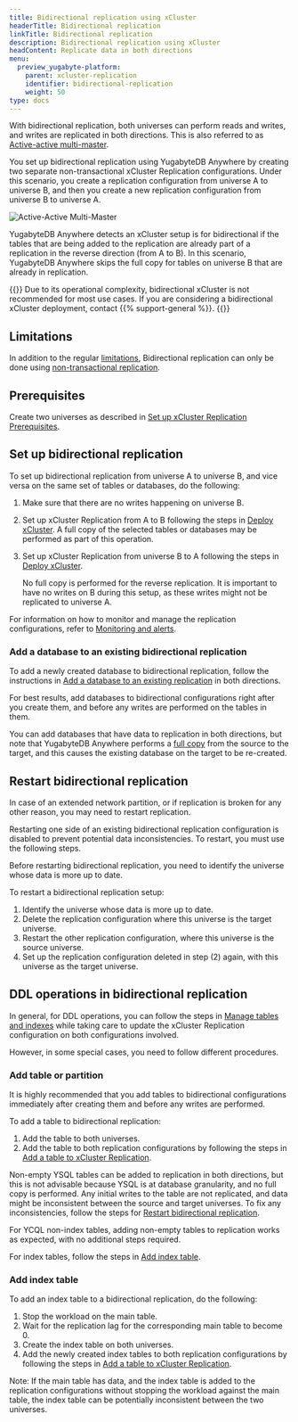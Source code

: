 ```yaml
---
title: Bidirectional replication using xCluster
headerTitle: Bidirectional replication
linkTitle: Bidirectional replication
description: Bidirectional replication using xCluster
headContent: Replicate data in both directions
menu:
  preview_yugabyte-platform:
    parent: xcluster-replication
    identifier: bidirectional-replication
    weight: 50
type: docs
---
```


With bidirectional replication, both universes can perform reads and writes, and writes are replicated in both directions. This is also referred to as [Active-active multi-master](../../../../architecture/docdb-replication/async-replication/#active-active-multi-master).

You set up bidirectional replication using YugabyteDB Anywhere by creating two separate non-transactional xCluster Replication configurations. Under this scenario, you create a replication configuration from universe A to universe B, and then you create a new replication configuration from universe B to universe A.

![Active-Active Multi-Master](/images/architecture/replication/active-active-deployment-new.png)

YugabyteDB Anywhere detects an xCluster setup is for bidirectional if the tables that are being added to the replication are already part of a replication in the reverse direction (from A to B). In this scenario, YugabyteDB Anywhere skips the full copy for tables on universe B that are already in replication.

{{<note title="Bidirectional xCluster deployment">}}
Due to its operational complexity, bidirectional xCluster is not recommended for most use cases. If you are considering a bidirectional xCluster deployment, contact {{% support-general %}}.
{{</note>}}

## Limitations

In addition to the regular [limitations](../#limitations), Bidirectional replication can only be done using [non-transactional replication](../#xcluster-configurations).

## Prerequisites

Create two universes as described in [Set up xCluster Replication Prerequisites](../xcluster-replication-setup/#prerequisites).

## Set up bidirectional replication

To set up bidirectional replication from universe A to universe B, and vice versa on the same set of tables or databases, do the following:

1. Make sure that there are no writes happening on universe B.
1. Set up xCluster Replication from A to B following the steps in [Deploy xCluster](../../../../deploy/multi-dc/async-replication/async-deployment/). A full copy of the selected tables or databases may be performed as part of this operation.
1. Set up xCluster Replication from universe B to A following the steps in [Deploy xCluster](../../../../deploy/multi-dc/async-replication/async-deployment/).

    No full copy is performed for the reverse replication. It is important to have no writes on B during this setup, as these writes might not be replicated to universe A.

For information on how to monitor and manage the replication configurations, refer to [Monitoring and alerts](../xcluster-replication-setup/#monitoring-and-alerts).

### Add a database to an existing bidirectional replication

To add a newly created database to bidirectional replication, follow the instructions in [Add a database to an existing replication](../xcluster-replication-setup/#add-a-database-to-an-existing-replication) in both directions.

For best results, add databases to bidirectional configurations right after you create them, and before any writes are performed on the tables in them.

You can add databases that have data to replication in both directions, but note that YugabyteDB Anywhere performs a [full copy](../xcluster-replication-setup/#full-copy-during-xcluster-setup) from the source to the target, and this causes the existing database on the target to be re-created.

## Restart bidirectional replication

In case of an extended network partition, or if replication is broken for any other reason, you may need to restart replication.

Restarting one side of an existing bidirectional replication configuration is disabled to prevent potential data inconsistencies. To restart, you must use the following steps.

Before restarting bidirectional replication, you need to identify the universe whose data is more up to date.

To restart a bidirectional replication setup:

1. Identify the universe whose data is more up to date.
1. Delete the replication configuration where this universe is the target universe.
1. Restart the other replication configuration, where this universe is the source universe.
1. Set up the replication configuration deleted in step (2) again, with this universe as the target universe.

## DDL operations in bidirectional replication

In general, for DDL operations, you can follow the steps in [Manage tables and indexes](../xcluster-replication-ddl/) while taking care to update the xCluster Replication configuration on both configurations involved.

However, in some special cases, you need to follow different procedures.

### Add table or partition

It is highly recommended that you add tables to bidirectional configurations immediately after creating them and before any writes are performed.

To add a table to bidirectional replication:

1. Add the table to both universes.
1. Add the table to both replication configurations by following the steps in [Add a table to xCluster Replication](../xcluster-replication-ddl/#add-a-table-to-replication).

Non-empty YSQL tables can be added to replication in both directions, but this is not advisable because YSQL is at database granularity, and no full copy is performed. Any initial writes to the table are not replicated, and data might be inconsistent between the source and target universes. To fix any inconsistencies, follow the steps for [Restart bidirectional replication](#restart-bidirectional-replication).

For YCQL non-index tables, adding non-empty tables to replication works as expected, with no additional steps required.

For index tables, follow the steps in [Add index table](#add-index-table).

### Add index table

To add an index table to a bidirectional replication, do the following:

1. Stop the workload on the main table.
1. Wait for the replication lag for the corresponding main table to become 0.
1. Create the index table on both universes.
1. Add the newly created index tables to both replication configurations by following the steps in [Add a table to xCluster Replication](../xcluster-replication-ddl/#add-a-table-to-replication).

Note: If the main table has data, and the index table is added to the replication configurations without stopping the workload against the main table, the index table can be potentially inconsistent between the two universes.
